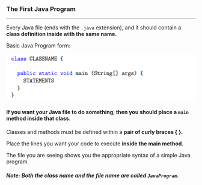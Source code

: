 ### The First Java Program
***
Every Java file (ends with the `.java` extension), and it should contain a **class definition inside with the same name.**  

Basic Java Program form:

![img_1.png](img_1.png)




#### If you want your Java file to do something, then you should place a `main` method inside that class.

Classes and methods must be defined within a **pair of curly braces { }.**

Place the lines you want your code to execute **inside the main method.**

The file you are seeing shows you the appropriate syntax of a simple Java program.

##### Note: Both the class name and the file name are called `JavaProgram`.


